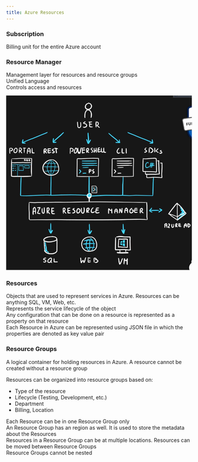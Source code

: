 ```yaml
---
title: Azure Resources
---
```


### Subscription

Billing unit for the entire Azure account

### Resource Manager

Management layer for resources and resource groups  
Unified Language  
Controls access and resources

![Azure Resource Manager|440](../images/azure_resource_manager.png)

### Resources

Objects that are used to represent services in Azure. Resources can be anything SQL, VM, Web, etc.  
Represents the service lifecycle of the object  
Any configuration that can be done on a resource is represented as a property on that resource  
Each Resource in Azure can be represented using JSON file in which the properties are denoted as key value pair

### Resource Groups

A logical container for holding resources in Azure. A resource cannot be created without a resource group

Resources can be organized into resource groups based on:

* Type of the resource
* Lifecycle (Testing, Development, etc.)
* Department
* Billing, Location

Each Resource can be in one Resource Group only  
An Resource Group has an region as well. It is used to store the metadata about the Resources  
Resources in a Resource Group can be at multiple locations. Resources can be moved between Resource Groups  
Resource Groups cannot be nested
